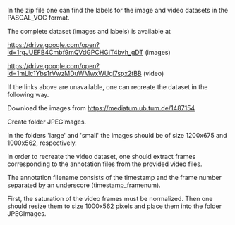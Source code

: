 In the zip file one can find the labels for the image and video datasets in the PASCAL_VOC format.

The complete dataset (images and labels) is available at

https://drive.google.com/open?id=1rgJUEFB4Cmbf9mQVdGPCHGiT4bvh_gDT (images)

https://drive.google.com/open?id=1mLIc1Ybs1rVwzMDuWMwxWUgl7spx2tBB (video)

If the links above are unavailable, one can recreate the dataset in the following way.

Download the images from https://mediatum.ub.tum.de/1487154

Create folder JPEGImages.

In the folders 'large' and 'small' the images should be of size 1200x675 and 1000x562, respectively.

In order to recreate the video dataset, one should extract frames corresponding to the annotation files from the provided video files. 

The annotation filename consists of the timestamp and the frame number separated by an underscore (timestamp_framenum).

First, the saturation of the video frames must be normalized. Then one should resize them to size 1000x562 pixels and place them into the folder JPEGImages.
